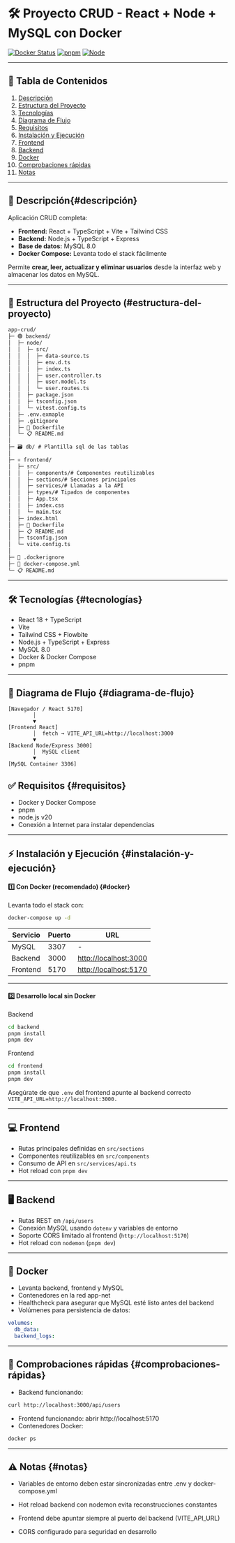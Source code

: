 # 🛠️ Proyecto CRUD - React + Node + MySQL con Docker

[![Docker Status](https://img.shields.io/badge/Docker-Running-brightgreen)](https://www.docker.com/)
[![pnpm](https://img.shields.io/badge/pnpm-v8.0-blue)](https://pnpm.io/)
[![Node](https://img.shields.io/badge/Node-20.0-green)](https://nodejs.org/)

---

## 📖 Tabla de Contenidos
1. [Descripción](#descripción)
2. [Estructura del Proyecto](#estructura-del-proyecto)
3. [Tecnologías](#tecnologías)
4. [Diagrama de Flujo](#diagrama-de-flujo)
5. [Requisitos](#requisitos)
6. [Instalación y Ejecución](#instalación-y-ejecución)
7. [Frontend](./frontend/README.md)
8. [Backend](./backend/README.md)
9. [Docker](#docker)
10. [Comprobaciones rápidas](#comprobaciones-rápidas)
11. [Notas](#notas)

---

## 📝 Descripción{#descripción}
Aplicación CRUD completa:

- **Frontend:** React + TypeScript + Vite + Tailwind CSS  
- **Backend:** Node.js + TypeScript + Express  
- **Base de datos:** MySQL 8.0  
- **Docker Compose:** Levanta todo el stack fácilmente

Permite **crear, leer, actualizar y eliminar usuarios** desde la interfaz web y almacenar los datos en MySQL.

---

## 📂 Estructura del Proyecto (#estructura-del-proyecto)
```markdown
app-crud/
├─ 🟢 backend/
│  ├─ node/
│  │  ├─ src/
│  │  │  ├─ data-source.ts
│  │  │  ├─ env.d.ts
│  │  │  ├─ index.ts
│  │  │  ├─ user.controller.ts
│  │  │  ├─ user.model.ts
│  │  │  └─ user.routes.ts
│  │  ├─ package.json
│  │  ├─ tsconfig.json
│  │  └─ vitest.config.ts
│  ├─ .env.exmaple
│  ├─ .gitignore
│  ├─ 🐳 Dockerfile
│  └─ 📋 README.md
│
├─ 🗃️ db/ # Plantilla sql de las tablas
│
├─ ⚛️ frontend/
│  ├─ src/
│  │  ├─ components/# Componentes reutilizables
│  │  ├─ sections/# Secciones principales
│  │  ├─ services/# Llamadas a la API
│  │  ├─ types/# Tipados de componentes
│  │  ├─ App.tsx
│  │  ├─ index.css
│  │  └─ main.tsx
│  ├─ index.html
│  ├─ 🐳 Dockerfile
│  ├─ 📋 README.md
│  ├─ tsconfig.json
│  └─ vite.config.ts
│
├─ 🐳 .dockerignore
├─ 🐳 docker-compose.yml
└─ 📋 README.md
```

---

## 🛠️ Tecnologías {#tecnologías}
- React 18 + TypeScript  
- Vite  
- Tailwind CSS + Flowbite  
- Node.js + TypeScript + Express  
- MySQL 8.0  
- Docker & Docker Compose  
- pnpm  

---

## 🔄 Diagrama de Flujo {#diagrama-de-flujo}

```text
[Navegador / React 5170]
        │
        ▼
[Frontend React]
        │  fetch → VITE_API_URL=http://localhost:3000
        ▼
[Backend Node/Express 3000]
        │  MySQL client
        ▼
[MySQL Container 3306]
```

## ✅ Requisitos {#requisitos}

- Docker y Docker Compose
- pnpm
- node.js v20
- Conexión a Internet para instalar dependencias

---

## ⚡ Instalación y Ejecución {#instalación-y-ejecución}

#### 1️⃣ Con Docker (recomendado) {#docker}
Levanta todo el stack con:
```bash
docker-compose up -d
```

| Servicio | Puerto | URL                                            |
| -------- | ------ | ---------------------------------------------- |
| MySQL    | 3307   | -                                              |
| Backend  | 3000   | [http://localhost:3000](http://localhost:3000) |
| Frontend | 5170   | [http://localhost:5170](http://localhost:5170) |

---

#### 2️⃣ Desarrollo local sin Docker

Backend
```bash
cd backend
pnpm install
pnpm dev
```

Frontend
```bash
cd frontend
pnpm install
pnpm dev
```

Asegúrate de que `.env` del frontend apunte al backend correcto `VITE_API_URL=http://localhost:3000.`

---

## 💻 Frontend
- Rutas principales definidas en `src/sections`
- Componentes reutilizables en `src/components`
- Consumo de API en `src/services/api.ts`
- Hot reload con `pnpm dev`

---

## 🖥️ Backend
- Rutas REST en `/api/users`
- Conexión MySQL usando `dotenv` y variables de entorno
- Soporte CORS limitado al frontend (`http://localhost:5170`)
- Hot reload con `nodemon` (`pnpm dev`)

---

## 🐳 Docker
- Levanta backend, frontend y MySQL
- Contenedores en la red app-net
- Healthcheck para asegurar que MySQL esté listo antes del backend
- Volúmenes para persistencia de datos:
```yaml
volumes:
  db_data:
  backend_logs:
```

---

## 🔧 Comprobaciones rápidas {#comprobaciones-rápidas}
- Backend funcionando:
```bash
curl http://localhost:3000/api/users
```

- Frontend funcionando: abrir http://localhost:5170
- Contenedores Docker:
```bash
docker ps
```

---

## ⚠️ Notas {#notas}
- Variables de entorno deben estar sincronizadas entre .env y docker-compose.yml

- Hot reload backend con nodemon evita reconstrucciones constantes

- Frontend debe apuntar siempre al puerto del backend (VITE_API_URL)

- CORS configurado para seguridad en desarrollo


